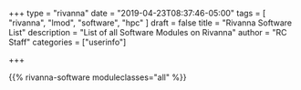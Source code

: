 +++
type = "rivanna"
date = "2019-04-23T08:37:46-05:00"
tags = [
  "rivanna",
  "lmod",
  "software",
  "hpc"
]
draft = false
title = "Rivanna Software List"
description = "List of all Software Modules on Rivanna"
author = "RC Staff"
categories = ["userinfo"]

+++

{{% rivanna-software moduleclasses="all" %}}
